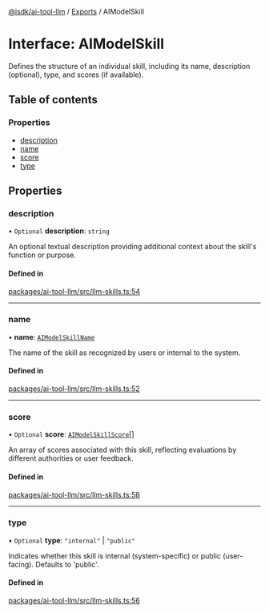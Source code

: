 [@isdk/ai-tool-llm](../README.md) / [Exports](../modules.md) / AIModelSkill

# Interface: AIModelSkill

Defines the structure of an individual skill, including its name, description (optional), type, and scores (if available).

## Table of contents

### Properties

- [description](AIModelSkill.md#description)
- [name](AIModelSkill.md#name)
- [score](AIModelSkill.md#score)
- [type](AIModelSkill.md#type)

## Properties

### description

• `Optional` **description**: `string`

An optional textual description providing additional context about the skill's function or purpose.

#### Defined in

[packages/ai-tool-llm/src/llm-skills.ts:54](https://github.com/isdk/ai-tool-llm.js/blob/335897f1d8898e0c53c1c3befe0d938285504613/src/llm-skills.ts#L54)

___

### name

• **name**: [`AIModelSkillName`](../modules.md#aimodelskillname)

The name of the skill as recognized by users or internal to the system.

#### Defined in

[packages/ai-tool-llm/src/llm-skills.ts:52](https://github.com/isdk/ai-tool-llm.js/blob/335897f1d8898e0c53c1c3befe0d938285504613/src/llm-skills.ts#L52)

___

### score

• `Optional` **score**: [`AIModelSkillScore`](AIModelSkillScore.md)[]

An array of scores associated with this skill, reflecting evaluations by different authorities or user feedback.

#### Defined in

[packages/ai-tool-llm/src/llm-skills.ts:58](https://github.com/isdk/ai-tool-llm.js/blob/335897f1d8898e0c53c1c3befe0d938285504613/src/llm-skills.ts#L58)

___

### type

• `Optional` **type**: ``"internal"`` \| ``"public"``

Indicates whether this skill is internal (system-specific) or public (user-facing). Defaults to 'public'.

#### Defined in

[packages/ai-tool-llm/src/llm-skills.ts:56](https://github.com/isdk/ai-tool-llm.js/blob/335897f1d8898e0c53c1c3befe0d938285504613/src/llm-skills.ts#L56)
